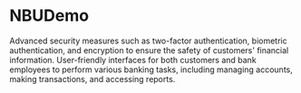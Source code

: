 # NBUDemo
Advanced security measures such as two-factor authentication, biometric authentication, and encryption to ensure the safety of customers' financial information. User-friendly interfaces for both customers and bank employees to perform various banking tasks, including managing accounts, making transactions, and accessing reports.
